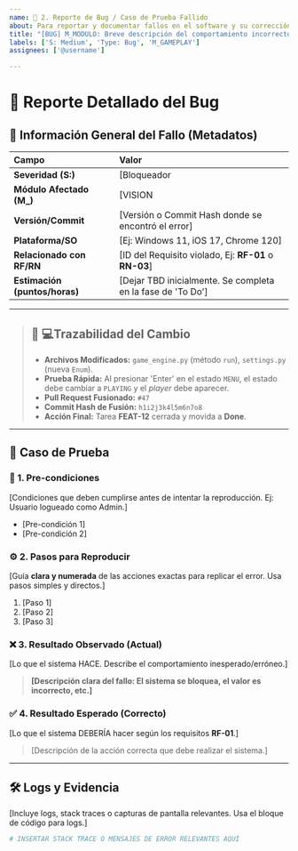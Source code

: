 ```yaml
---
name: 🐞 2. Reporte de Bug / Caso de Prueba Fallido
about: Para reportar y documentar fallos en el software y su corrección.
title: "[BUG] M_MODULO: Breve descripción del comportamiento incorrecto"
labels: ['S: Medium', 'Type: Bug', 'M_GAMEPLAY']
assignees: ['@username']

---
```


# 🐞 Reporte Detallado del Bug

## 👤 Información General del Fallo (Metadatos)

| Campo | Valor |
| :--- | :--- |
| **Severidad (S:)** | [Bloqueador | Crítico | Mayor | Menor | Trivial] |
| **Módulo Afectado (M_)** | [VISION | GAMEPLAY | UIX | DATA | SERVER] |
| **Versión/Commit** | [Versión o Commit Hash donde se encontró el error] |
| **Plataforma/SO** | [Ej: Windows 11, iOS 17, Chrome 120] |
| **Relacionado con RF/RN** | [ID del Requisito violado, Ej: **RF-01** o **RN-03**] |
| **Estimación (puntos/horas)** | [Dejar TBD inicialmente. Se completa en la fase de 'To Do'] |

---
> ## :feet: 💻**Trazabilidad del Cambio**
>* **Archivos Modificados:** `game_engine.py` (método `run`), `settings.py` (nueva `Enum`).
>* **Prueba Rápida:** Al presionar 'Enter' en el estado `MENU`, el estado debe cambiar a `PLAYING` y el *player* debe aparecer.
>* **Pull Request Fusionado:** `#47`
>* **Commit Hash de Fusión:** `h1i2j3k4l5m6n7o8`
>* **Acción Final:** Tarea **FEAT-12** cerrada y movida a **Done**.

---

## 🔬 Caso de Prueba 

### 📝 1. Pre-condiciones
[Condiciones que deben cumplirse antes de intentar la reproducción. Ej: Usuario logueado como Admin.]
* [Pre-condición 1]
* [Pre-condición 2]

### ⚙️ 2. Pasos para Reproducir
[Guía **clara y numerada** de las acciones exactas para replicar el error. Usa pasos simples y directos.]
1. [Paso 1]
2. [Paso 2]
3. [Paso 3]

### ❌ 3. Resultado Observado (Actual)
[Lo que el sistema HACE. Describe el comportamiento inesperado/erróneo.]
> **[Descripción clara del fallo: El sistema se bloquea, el valor es incorrecto, etc.]**

### ✅ 4. Resultado Esperado (Correcto)
[Lo que el sistema DEBERÍA hacer según los requisitos **RF-01**.]
> [Descripción de la acción correcta que debe realizar el sistema.]

---

## 🛠️ Logs y Evidencia

[Incluye logs, stack traces o capturas de pantalla relevantes. Usa el bloque de código para logs.]

```bash
# INSERTAR STACK TRACE O MENSAJES DE ERROR RELEVANTES AQUÍ